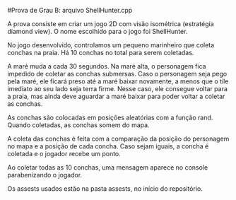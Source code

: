 #Prova de Grau B: arquivo ShellHunter.cpp

A prova consiste em criar um jogo 2D com visão isométrica (estratégia diamond view). O nome escolhido para o jogo foi ShellHunter. 

No jogo desenvolvido, controlamos um pequeno marinheiro que coleta conchas na praia. Há 10 conchas no total para serem coletadas.

A maré muda a cada 30 segundos. Na maré alta, o personagem fica impedido de coletar as conchas submersas. Caso o personagem seja pego pela maré, ele  ficará preso até a maré baixar novamente, a menos que o tile imediato ao seu lado seja terra firme. Nesse caso, ele consegue voltar para a praia, mas ainda deve aguardar a maré baixar para poder voltar a coletar as conchas.

As conchas são colocadas em posições aleatórias com a função rand. Quando coletadas, as conchas somem do mapa.

A coleta das conchas é feita com a comparação da posição do personagem no mapa e a posição de cada concha. Caso sejam iguais, a concha é coletada e o jogador recebe um ponto.

Ao coletar todas as 10 conchas, uma mensagem aparece no console parabenizando o jogador.

Os assests usados estão na pasta assests, no início do repositório.  

